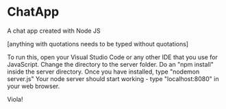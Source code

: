 # ChatApp
A chat app created with Node JS

[anything with quotations needs to be typed without quotations]

To run this, open your Visual Studio Code or any other IDE that you use for JavaScript.
Change the directory to the server folder.
Do an "npm install" inside the server directory.
Once you have installed, type "nodemon server.js" 
Your node server should start working - type "localhost:8080" in your web browser.

Viola! 
